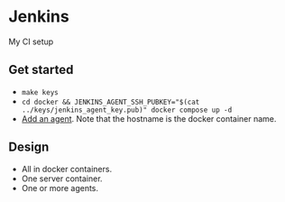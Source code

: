 # Jenkins

My CI setup

## Get started

* `make keys`
* `cd docker && JENKINS_AGENT_SSH_PUBKEY="$(cat ../keys/jenkins_agent_key.pub)" docker compose up -d`
* [Add an agent](https://www.jenkins.io/doc/book/using/using-agents/#delegating-the-first-job-to-agent1). Note that the hostname is the docker container name.

## Design

* All in docker containers.
* One server container.
* One or more agents.

